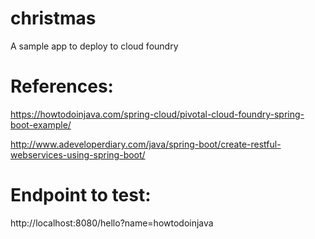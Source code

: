 # christmas
A sample app to deploy to cloud foundry

# References:
https://howtodoinjava.com/spring-cloud/pivotal-cloud-foundry-spring-boot-example/

http://www.adeveloperdiary.com/java/spring-boot/create-restful-webservices-using-spring-boot/


# Endpoint to test:
http://localhost:8080/hello?name=howtodoinjava
